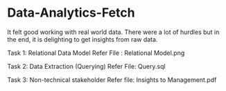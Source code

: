 # Data-Analytics-Fetch
It felt good working with real world data. There were a lot of hurdles but in the end, it is delighting to get insights from raw data.

Task 1: Relational Data Model
Refer File : Relational Model.png

Task 2: Data Extraction (Querying)
Refer File: Query.sql

Task 3: Non-technical stakeholder 
Refer file: Insights to Management.pdf
